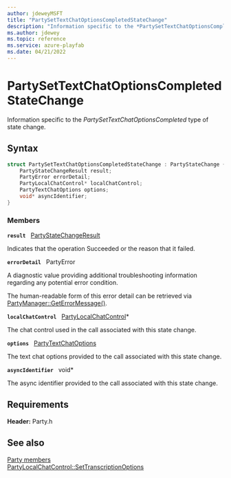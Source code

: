 ```yaml
---
author: jdeweyMSFT
title: "PartySetTextChatOptionsCompletedStateChange"
description: "Information specific to the *PartySetTextChatOptionsCompleted* type of state change."
ms.author: jdewey
ms.topic: reference
ms.service: azure-playfab
ms.date: 04/21/2022
---
```


# PartySetTextChatOptionsCompletedStateChange  

Information specific to the *PartySetTextChatOptionsCompleted* type of state change.  

## Syntax  
  
```cpp
struct PartySetTextChatOptionsCompletedStateChange : PartyStateChange {  
    PartyStateChangeResult result;  
    PartyError errorDetail;  
    PartyLocalChatControl* localChatControl;  
    PartyTextChatOptions options;  
    void* asyncIdentifier;  
}  
```
  
### Members  
  
**`result`** &nbsp; [PartyStateChangeResult](../enums/partystatechangeresult.md)  
  
Indicates that the operation Succeeded or the reason that it failed.
  
**`errorDetail`** &nbsp; PartyError  
  
A diagnostic value providing additional troubleshooting information regarding any potential error condition.
  
The human-readable form of this error detail can be retrieved via [PartyManager::GetErrorMessage()](../classes/PartyManager/methods/partymanager_geterrormessage.md).
  
**`localChatControl`** &nbsp; [PartyLocalChatControl](../classes/PartyLocalChatControl/partylocalchatcontrol.md)*  
  
The chat control used in the call associated with this state change.
  
**`options`** &nbsp; [PartyTextChatOptions](../enums/partytextchatoptions.md)  
  
The text chat options provided to the call associated with this state change.
  
**`asyncIdentifier`** &nbsp; void*  
  
The async identifier provided to the call associated with this state change.
  
  
## Requirements  
  
**Header:** Party.h
  
## See also  
[Party members](../party_members.md)  
[PartyLocalChatControl::SetTranscriptionOptions](../classes/PartyLocalChatControl/methods/partylocalchatcontrol_settranscriptionoptions.md)
  
  
